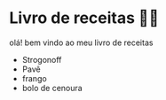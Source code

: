 # Livro de receitas :man_cook:



olá! bem vindo ao meu livro de receitas
- Strogonoff
- Pavê
- frango
- bolo de cenoura 
 
